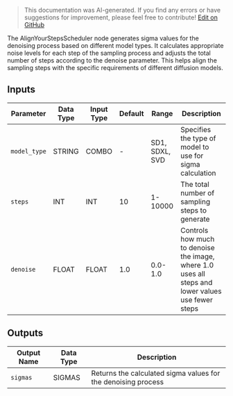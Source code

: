 > This documentation was AI-generated. If you find any errors or have suggestions for improvement, please feel free to contribute! [Edit on GitHub](https://github.com/Comfy-Org/embedded-docs/blob/main/comfyui_embedded_docs/docs/AlignYourStepsScheduler/en.md)

The AlignYourStepsScheduler node generates sigma values for the denoising process based on different model types. It calculates appropriate noise levels for each step of the sampling process and adjusts the total number of steps according to the denoise parameter. This helps align the sampling steps with the specific requirements of different diffusion models.

## Inputs

| Parameter | Data Type | Input Type | Default | Range | Description |
|-----------|-----------|------------|---------|-------|-------------|
| `model_type` | STRING | COMBO | - | SD1, SDXL, SVD | Specifies the type of model to use for sigma calculation |
| `steps` | INT | INT | 10 | 1-10000 | The total number of sampling steps to generate |
| `denoise` | FLOAT | FLOAT | 1.0 | 0.0-1.0 | Controls how much to denoise the image, where 1.0 uses all steps and lower values use fewer steps |

## Outputs

| Output Name | Data Type | Description |
|-------------|-----------|-------------|
| `sigmas` | SIGMAS | Returns the calculated sigma values for the denoising process |
